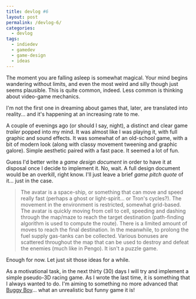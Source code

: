 ```yaml
---
title: devlog #6
layout: post
permalink: /devlog-6/
categories: 
  - devlog
tags: 
  - indiedev
  - gamedev
  - game-design
  - ideas
---
```

The moment you are falling asleep is somewhat magical. Your mind begins wandering without limits, and even the most weird and silly though just seems plausible. This is quite common, indeed. Less common is thinking about video-game mechanics.

I'm not the first one in dreaming about games that, later, are translated into reality... and it's happening at an increasing rate to me.

A couple of evenings ago (or should I say, night), a distinct and clear game *trailer* popped into my mind. It was almost like I was playing it, with full graphic and sound effects. It was somewhat of an old-school game, with a bit of modern look (along with classy movement tweening and graphic galore). Simple aesthetic paired with a fast pace. It seemed a lot of fun.

Guess I'd better write a *game design document* in order to have it at disposal once I decide to implement it. No, wait. A full design document would be an overkill, right know. I'll just leave a brief *game pitch quote* of it... just in the case.

> The avatar is a space-ship, or something that can move and speed really fast (perhaps a ghost or light-spirit... or Tron's cycles?). The movement in the environment is restricted, somewhat grid-based. The avatar is quickly moving from cell to cell, speeding and dashing through the map/maze to reach the target destination (path-finding algorithm is used to compute the route). There is a limited amount of moves to reach the final destination. In the meanwhile, to prolong the fuel supply gas-tanks can be collected. Various bonuses are scattered throughout the map that can be used to destroy and defeat the enemies (much like in Pengo). It isn't a puzzle game.

Enough for now. Let just sit those ideas for a while.

As a motivational task, in the next thirty (30) days I will try and implement a simple pseudo-3D racing game. As I wrote the last time, it is something that I always wanted to do. I'm aiming to something no more advanced that [Buggy Boy](https://en.wikipedia.org/wiki/Buggy_Boy)... what an unrealistic but funny game it is!
